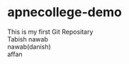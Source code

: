 # apnecollege-demo
This is my first Git Repositary
<br>
Tabish nawab
<br>
nawab(danish)
<br>
affan

